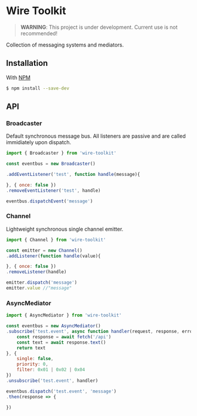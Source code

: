 # Wire Toolkit

> **WARNING**: This project is under development. Current use is not recommended!

Collection of messaging systems and mediators.

## Installation

With [NPM](https://www.npmjs.com/)
```sh
$ npm install --save-dev
```

## API

### Broadcaster
Default synchronous message bus. All listeners are passive and are called immidiately upon dispatch.
```javascript
import { Broadcaster } from 'wire-toolkit'

const eventbus = new Broadcaster()

.addEventListener('test', function handle(message){

}, { once: false })
.removeEventListener('test', handle)

eventbus.dispatchEvent('message')
```

### Channel
Lightweight synchronous single channel emitter.
```javascript
import { Channel } from 'wire-toolkit'

const emitter = new Channel()
.addListener(function handle(value){

}, { once: false })
.removeListener(handle)

emitter.dispatch('message')
emitter.value //"message"
```

### AsyncMediator
```javascript
import { AsyncMediator } from 'wire-toolkit'

const eventbus = new AsyncMediator()
.subscribe('test.event', async function handler(request, response, error){
    const response = await fetch('/api')
    const text = await response.text()
    return text
}, {
    single: false,
    priority: 0,
    filter: 0x01 | 0x02 | 0x04
})
.unsubscribe('test.event', handler)

eventbus.dispatch('test.event', 'message')
.then(response => {

})
```